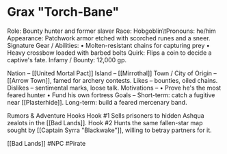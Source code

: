# Grax "Torch-Bane"

Role: Bounty hunter and former slaver
Race: Hobgoblin\tPronouns: he/him
Appearance: Patchwork armor etched with scorched runes and a sneer.
Signature Gear / Abilities:
• Molten-resistant chains for capturing prey
• Heavy crossbow loaded with barbed bolts
Quirk: Flips a coin to decide a captive's fate.
Infamy / Bounty: 12,000 gp.

Nation – [[United Mortal Pact]]
Island – [[Mirrothal]]
Town / City of Origin – [[Arrow Town]], famed for archery contests.
Likes – bounties, oiled chains.
Dislikes – sentimental marks, loose talk.
Motivations –
• Prove he's the most feared hunter
• Fund his own fortress
Goals –
Short-term: catch a fugitive near [[Plasterhide]].
Long-term: build a feared mercenary band.

Rumors & Adventure Hooks
Hook #1 Sells prisoners to hidden Ashqua zealots in the [[Bad Lands]].
Hook #2 Hunts the same fallen-star map sought by [[Captain Syrra "Blackwake"]], willing to betray partners for it.

[[Bad Lands]] #NPC #Pirate
